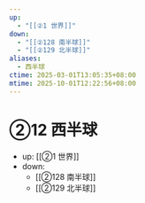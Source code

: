 ```yaml
---
up:
  - "[[②1 世界]]"
down:
  - "[[②128 南半球]]"
  - "[[②129 北半球]]"
aliases:
  - 西半球
ctime: 2025-03-01T13:05:35+08:00
mtime: 2025-10-01T12:22:56+08:00
---
```


# ②12 西半球

- up: [[②1 世界]]
- down:	
	- [[②128 南半球]]
	- [[②129 北半球]]
	
